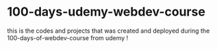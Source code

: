 # 100-days-udemy-webdev-course
this is the codes and projects that was created and deployed during the 100-days-of-webdev-course from udemy !
